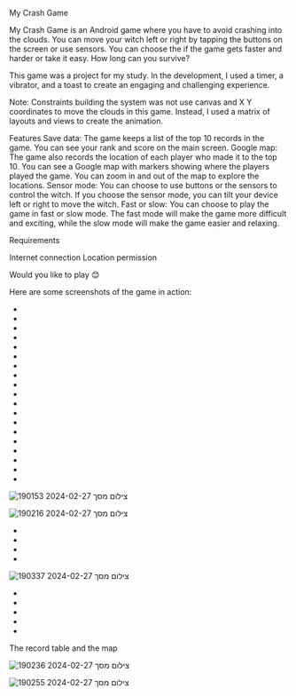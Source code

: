 My Crash Game

My Crash Game is an Android game where you have to avoid crashing into the clouds. You can move your witch left or right by tapping the buttons on the screen or use sensors. You can choose the if the game gets faster and harder or take it easy. How long can you survive?

This game was a project for my study. In the development, I used a timer, a vibrator, and a toast to create an engaging and challenging experience.

Note: Constraints building the system was not use canvas and X Y coordinates to move the clouds in this game. Instead, I used a matrix of layouts and views to create the animation.

Features
Save data: The game keeps a list of the top 10 records in the game. You can see your rank and score on the main screen.
Google map: The game also records the location of each player who made it to the top 10. You can see a Google map with markers showing where the players played the game. You can zoom in and out of the map to explore the locations.
Sensor mode: You can choose to use buttons or the sensors to control the witch. If you choose the sensor mode, you can tilt your device left or right to move the witch.
Fast or slow: You can choose to play the game in fast or slow mode. The fast mode will make the game more difficult and exciting, while the slow mode will make the game easier and relaxing.

Requirements

Internet connection
Location permission


Would you like to play 😊

Here are some screenshots of the game in action:

-
-
-
-
-
-
-
-
-
-
-
-
-
-
-
-
-
-
-
![צילום מסך 2024-02-27 190153](https://github.com/NimiB2/Crash_Game/assets/131991393/3c175ad5-de9d-4054-a1fc-f64dd9fbfa19)


![צילום מסך 2024-02-27 190216](https://github.com/NimiB2/Crash_Game/assets/131991393/89ee1276-9830-481f-96e8-facf1f84b5f7)

-
-
-
-


![צילום מסך 2024-02-27 190337](https://github.com/NimiB2/Crash_Game/assets/131991393/808e8b1d-b60a-4f8c-8024-0a341f2df3a7)





-
-
-
-
-
The record table and the map

![צילום מסך 2024-02-27 190236](https://github.com/NimiB2/Crash_Game/assets/131991393/42c5e010-7df4-4003-9cc8-68ddb30243be)

![צילום מסך 2024-02-27 190255](https://github.com/NimiB2/Crash_Game/assets/131991393/75e4b8a5-0d11-4cf2-b195-fe9364e15ef8)







